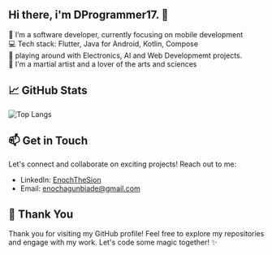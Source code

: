 ## Hi there, i'm DProgrammer17. 👋


🔭 I’m a software developer, currently focusing on mobile development<br/>
💻 Tech stack:  Flutter, Java for Android, Kotlin, Compose<br/>
🦾 playing around with Electronics, AI and Web Developmemt projects.<br/>
🥋 I'm a martial artist and a lover of the arts and sciences<br/>

## 📈 GitHub Stats

![Top Langs](https://github-readme-stats.vercel.app/api/top-langs/?username=DProgrammer17)

## 📫 Get in Touch

Let's connect and collaborate on exciting projects! Reach out to me:

- LinkedIn: [EnochTheSion](https://www.linkedin.com/in/ebunoluwa-agunbiade-233463167/)
- Email: enochagunbiade@gmail.com

## 🎉 Thank You

Thank you for visiting my GitHub profile! Feel free to explore my repositories and engage with my work. Let's code some magic together! ✨
